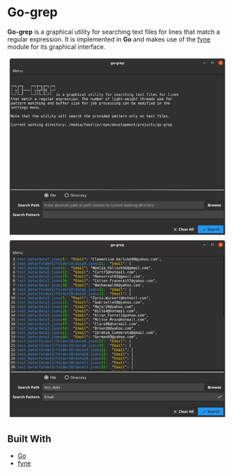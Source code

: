 # __Go-grep__

__Go-grep__ is a graphical utility for searching text files for lines that match a regular expression. It is implemented in __Go__ and makes use of the [fyne](https://fyne.io/) module for its graphical interface. 

<img src="img/main_window.png" alt="drawing" width="500"/>
<img src="img/result_window.png" alt="drawing" width="500"/>

## Built With

- [Go](https://go.dev/)
- [fyne](https://fyne.io/)